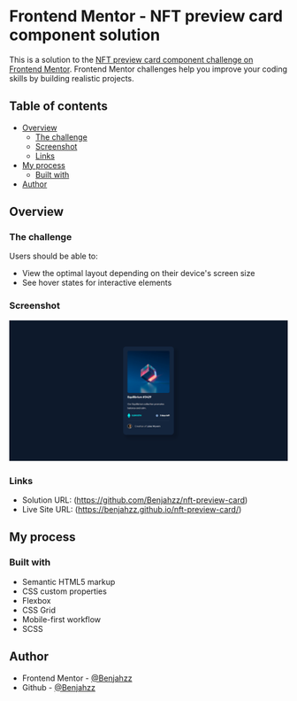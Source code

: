 # Frontend Mentor - NFT preview card component solution

This is a solution to the [NFT preview card component challenge on Frontend Mentor](https://www.frontendmentor.io/challenges/nft-preview-card-component-SbdUL_w0U). Frontend Mentor challenges help you improve your coding skills by building realistic projects. 
## Table of contents

- [Overview](#overview)
  - [The challenge](#the-challenge)
  - [Screenshot](#screenshot)
  - [Links](#links)
- [My process](#my-process)
  - [Built with](#built-with)
- [Author](#author)



## Overview

### The challenge

Users should be able to:

- View the optimal layout depending on their device's screen size
- See hover states for interactive elements
### Screenshot

![](./screenshot.png)


### Links

- Solution URL: (https://github.com/Benjahzz/nft-preview-card)
- Live Site URL: (https://benjahzz.github.io/nft-preview-card/)

## My process

### Built with

- Semantic HTML5 markup
- CSS custom properties
- Flexbox
- CSS Grid
- Mobile-first workflow
- SCSS


## Author

- Frontend Mentor - [@Benjahzz](https://www.frontendmentor.io/profile/Benjahzz)
- Github - [@Benjahzz](https://github.com/Benjahzz)

